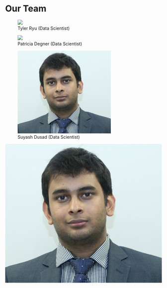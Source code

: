 # Our Team

<figure>
  <img src="img/tyler.png" width="300" />
  <figcaption>Tyler Ryu (Data Scientist)</figcaption>
</figure>

<figure>
  <img src="img/patti.png" width="300" />
  <figcaption>Patricia Degner (Data Scientist)</figcaption>
</figure>

<figure>
  <img src="img/suyash.jpg" width="300" />
  <figcaption>Suyash Dusad (Data Scientist)</figcaption>
</figure>

![Suyash](img/suyash.jpg "Suyash Dusad")